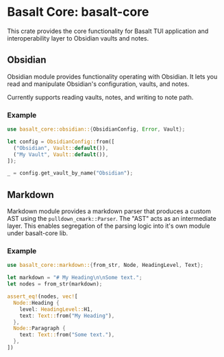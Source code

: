 # Basalt Core: basalt-core

This crate provides the core functionality for Basalt TUI application and
interoperability layer to Obsidian vaults and notes.

## Obsidian

Obsidian module provides functionality operating with Obsidian. It lets you
read and manipulate Obsidian's configuration, vaults, and notes.

Currently supports reading vaults, notes, and writing to note path.

### Example

```rust
use basalt_core::obsidian::{ObsidianConfig, Error, Vault};

let config = ObsidianConfig::from([
  ("Obsidian", Vault::default()),
  ("My Vault", Vault::default()),
]);

_ = config.get_vault_by_name("Obsidian");
```

## Markdown


Markdown module provides a markdown parser that produces a custom AST using the
`pulldown_cmark::Parser`. The "AST" acts as an intermediate layer. This enables
segregation of the parsing logic into it's own module under basalt-core lib.

### Example

```rust
use basalt_core::markdown::{from_str, Node, HeadingLevel, Text};

let markdown = "# My Heading\n\nSome text.";
let nodes = from_str(markdown);

assert_eq!(nodes, vec![
  Node::Heading {
    level: HeadingLevel::H1,
    text: Text::from("My Heading"),
  },
  Node::Paragraph {
    text: Text::from("Some text."),
  },
])
```

